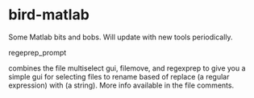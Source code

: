 bird-matlab
===========

Some Matlab bits and bobs. Will update with new tools periodically.

regeprep_prompt 

  combines the file multiselect gui, filemove, and regexprep to give you a simple gui for selecting files 
  to rename based of replace (a regular expression) with (a string). More info available in the file comments.
